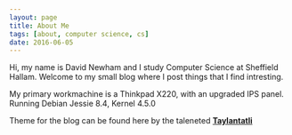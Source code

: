 ```yaml
---
layout: page
title: About Me
tags: [about, computer science, cs]
date: 2016-06-05
---
```


Hi, my name is David Newham and I study Computer Science at Sheffield Hallam. Welcome to my small blog where I post things that I find intresting.

My primary workmachine is a Thinkpad X220, with an upgraded IPS panel. Running Debian Jessie 8.4, Kernel 4.5.0


Theme for the blog can be found here by the taleneted <a href="http://taylantatli.github.io/Moon"><b>Taylantatli</b></a>
    

